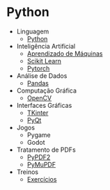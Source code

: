 # Python

- Linguagem
    - [Python](python/README.md)
- Inteligência Artificial
    - [Aprendizado de Máquinas](aprendizado-de-maquina/README.md)
    - [Scikit Learn](scikit-learn/README.md)
    - [Pytorch](pytorch/README.md)
- Análise de Dados
    - [Pandas](pandas/README.md)
- Computação Gráfica
    - [OpenCV](opencv/README.md)
- Interfaces Gráficas
    - [TKinter](tkinter/README.md)
    - [PyQt](pyqt/README.md)
- Jogos
    - Pygame
    - Godot    
- Tratamento de PDFs
    - [PyPDF2](pypdf2/README.md)
    - [PyMuPDF](pymupdf/README.md)
- Treinos
    - [Exercícios](exercicios/README.md)